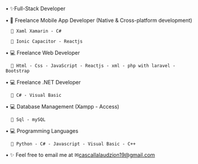 • ✨Full-Stack Developer

• 📱 Freelance Mobile App Developer (Native & Cross-platform development)

      🐾 Xaml Xamarin - C# 
   
      🐾 Ionic Capacitor - Reactjs 
     
• 💻 Freelance Web Developer 

      🐾 Html - Css - JavaScript - Reactjs - xml - php with laravel - Bootstrap

• 💻 Freelance .NET Developer 

      🐾 C# - Visual Basic
      
• 💻 Database Management (Xampp - Access)

      🐾 Sql - mySQL 

• 💻 Programming Languages

      🐾 Python - C# - Javascript - Visual Basic - C++

• ✨ Feel free to email me at ✉cascallalaudzion19@gmail.com

 



